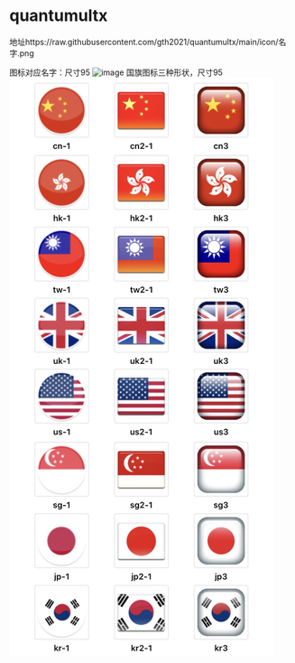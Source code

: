 # quantumultx
地址https://raw.githubusercontent.com/gth2021/quantumultx/main/icon/名字.png

图标对应名字：尺寸95
![image](https://raw.githubusercontent.com/gth2021/quantumultx/main/icon/z3.JPEG)
国旗图标三种形状，尺寸95
![image](https://raw.githubusercontent.com/gth2021/quantumultx/main/icon/z2.JPEG)
